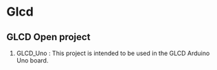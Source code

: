 # Glcd
GLCD Open project
--- 
1. GLCD_Uno : This project is intended to be used in the GLCD Arduino Uno board.
